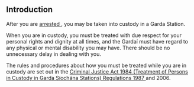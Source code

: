 ##  Introduction

After you are [ arrested ](/en/justice/arrests/arrests/) , you may be taken
into custody in a Garda Station.

When you are in custody, you must be treated with due respect for your
personal rights and dignity at all times, and the Gardaí must have regard to
any physical or mental disability you may have. There should be no unnecessary
delay in dealing with you.

The rules and procedures about how you must be treated while you are in
custody are set out in the [ Criminal Justice Act 1984 (Treatment of Persons
in Custody in Garda Síochána Stations) Regulations 1987
](http://www.irishstatutebook.ie/1987/en/si/0119.html) and 2006.
